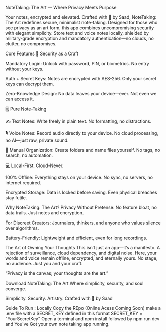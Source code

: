 NoteTaking: The Art — Where Privacy Meets Purpose

Your notes, encrypted and elevated.
Crafted with 💖 by Saad, NoteTaking: The Art redefines secure, minimalist note-taking. Designed for those who see privacy as an art form, this app combines uncompromising security with elegant simplicity. Store text and voice notes locally, shielded by military-grade encryption and mandatory authentication—no clouds, no clutter, no compromises.

Core Features
🔐 Security as a Craft

Mandatory Login: Unlock with password, PIN, or biometrics. No entry without your keys.

Auth + Secret Keys: Notes are encrypted with AES-256. Only your secret keys can decrypt them.

Zero-Knowledge Design: No data leaves your device—ever. Not even we can access it.

🗒️ Pure Note-Taking

✍️ Text Notes: Write freely in plain text. No formatting, no distractions.

🎙️ Voice Notes: Record audio directly to your device. No cloud processing, no AI—just raw, private sound.

📂 Manual Organization: Create folders and name files yourself. No tags, no search, no automation.

💻 Local-First. Cloud-Never.

100% Offline: Everything stays on your device. No sync, no servers, no internet required.

Encrypted Storage: Data is locked before saving. Even physical breaches stay futile.

Why NoteTaking: The Art?
Privacy Without Pretense: No feature bloat, no data trails. Just notes and encryption.

For Discreet Creators: Journalers, thinkers, and anyone who values silence over algorithms.

Battery-Friendly: Lightweight and efficient, even for long recordings.

The Art of Owning Your Thoughts
This isn’t just an app—it’s a manifesto. A rejection of surveillance, cloud dependency, and digital noise. Here, your words and voice remain offline, encrypted, and eternally yours. No stage, no audience. Just you and your craft.

“Privacy is the canvas; your thoughts are the art.”

Download NoteTaking: The Art
Where simplicity, security, and soul converge.

Simplicity. Security. Artistry.
Crafted with 💖 by Saad



Guide To Run :
Locally Copy the REpo (Online Acess Coming Soon)
make a .env file with a SECRET_KEY defined in this format SECRET_KEY = "YourSecretKey"
Open a terminal and npm install 
followed by
npm run dev
and You've Got your own note taking app running. 
